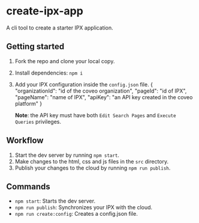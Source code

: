 # create-ipx-app

A cli tool to create a starter IPX application.


## Getting started

1. Fork the repo and clone your local copy.
2. Install dependencies: `npm i`
3. Add your IPX configuration inside the `config.json` file.
    {
    "organizationId": "id of the coveo organization",
    "pageId": "id of IPX",
    "pageName": "name of IPX",
    "apiKey": "an API key created in the coveo platform"
    }

    **Note**: the API key must have both `Edit Search Pages` and `Execute Queries` privileges.


## Workflow

1. Start the dev server by running `npm start`.
2. Make changes to the html, css and js files in the `src` directory.
3. Publish your changes to the cloud by running `npm run publish`.


## Commands

- `npm start`: Starts the dev server.
- `npm run publish`: Synchronizes your IPX with the cloud.
- `npm run create:config`: Creates a config.json file.
